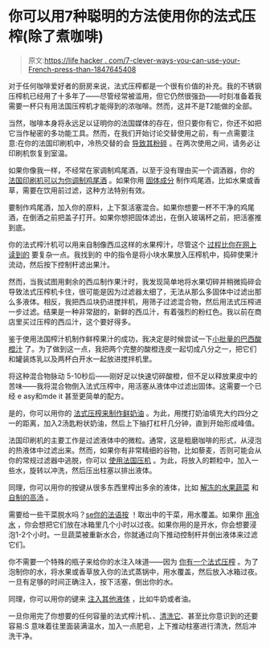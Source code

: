 # 你可以用7种聪明的方法使用你的法式压榨(除了煮咖啡)

> 原文:[https://life hacker . com/7-clever-ways-you-can-use-your-French-press-than-1847645408](https://lifehacker.com/7-clever-ways-you-can-use-your-french-press-other-than-1847645408)

对于任何咖啡爱好者的厨房来说，法式压榨都是一个很有价值的补充。我的不锈钢压榨机已经用了十多年了——尽管经常被滥用，但它仍然很强劲——时刻准备着我需要一杯只有用法国压榨机才能得到的浓咖啡。然而，这并不是T2能做的全部。

当然，咖啡本身将永远足以证明你的法国媒体的存在，但只要你有它，你还不如把它当作秘密的多功能工具。然而，在我们开始讨论交替使用之前，有一点需要注意:在你的法国印刷机中，冷热交替的会 [导致其粉碎](https://spoonuniversity.com/lifestyle/ways-to-use-a-french-press-dont-involve-coffee) 。在两次使用之间，请务必让印刷机恢复到室温。

如果你像我一样，不经常在家调制鸡尾酒，以至于没有理由买一个调酒器，你的 [法国印刷机可以为你调制鸡尾酒](https://club.atlascoffeeclub.com/15-creative-uses-french-press/) 。如果你用 [固体成分](https://vinepair.com/articles/french-press-cocktail-recipes/) 制作鸡尾酒，比如水果或香草，需要在饮用前过滤，这种方法特别有效。

要制作鸡尾酒，加入你的原料，上下泵活塞混合。如果你想要一杯不干净的鸡尾酒，在倒酒之前把盖子打开。如果你想把固体滤出，在倒入玻璃杯之前，把活塞推到底。

你的法式榨汁机可以用来自制像西瓜这样的水果榨汁，尽管这个 [过程比你在网上读到的](https://www.thekitchn.com/french-press-watermelon-juice-23213900) 要复杂一点。我找到的 中的指令是将小块水果放入压榨机中，捣碎使果汁流动，然后按下控制杆滤出果汁。

然而，当我试图用剩余的西瓜制作果汁时，我发现简单地将水果切碎并稍微捣碎会导致法式压榨机卡住，很可能是因为过滤器太细了，无法从那么多固体中过滤出那么多液体。相反，我把西瓜块扔进搅拌机，用筛子过滤混合物，然后用法式压榨进一步过滤。结果是一种非常甜的，新鲜的西瓜汁，有着强烈的粉红色。我以前在商店里买过压榨的西瓜汁，这个要好得多。

鉴于使用法国榨汁机制作鲜榨果汁的成功，我决定是时候尝试一下[小批量的巴西酸橙汁](https://lifehacker.com/make-these-variations-on-tiktoks-whipped-lemonade-1847279013) 了。为了做到这一点，我把两个完整的酸橙连皮一起切成八分之一，把它们和罐装炼乳以及两杯白开水一起放进搅拌机里。

将这种混合物脉动 5-10秒后——刚好足以快速切碎酸橙，但不足以释放果皮中的苦味——我将混合物倒入法式压榨中，用活塞从液体中过滤出固体。这需要一个已经 e asy和mde it 甚至更简单的配方。

是的，你可以用你的 [法式压榨来制作鲜奶油](https://www.youtube.com/watch?v=yWajQk4-yWA) 。为此，用搅打奶油填充大约四分之一的距离，加入2汤匙粉状奶油，然后上下抽打杠杆几分钟，直到开始形成峰值。

法国印刷机的主要工作是过滤液体中的微粒。通常，这是粗磨咖啡的形式，从浸泡的热液体中过滤出来。然而，如果你有非常精细的谷物，比如藜麦，否则可能会从你的常规过滤器中逃脱，你可以 [使用法国压机](https://club.atlascoffeeclub.com/15-creative-uses-french-press/) 。为此，将放入的颗粒中，加入一些水，旋转以冲洗，然后压出柱塞以排出液体。

同理，你可以用你的按键从很多东西里榨出多余的液体，比如 [解冻的水果蔬菜](https://www.bobvila.com/articles/10-things-you-can-do-with-a-french-press/) 和 [自制的高汤](https://club.atlascoffeeclub.com/15-creative-uses-french-press/) 。

需要给一些干菜脱水吗？[se你的法语按](https://club.atlascoffeeclub.com/15-creative-uses-french-press/) ！取出中的干菜，用水覆盖。如果你 [用冷水](https://oureverydaylife.com/134020-dehydrated-vegetables-cooking-tips.html) ，你会想把它们放在冰箱里几个小时以过夜。如果你用的是开水，你会想要浸泡1-2个小时。一旦蔬菜被重新水合，你就通过向下推动控制杆并倒出液体来过滤它们。

你不需要一个特殊的瓶子来给你的水注入味道——因为 [你有一个法式压榨](https://www.bobvila.com/articles/10-things-you-can-do-with-a-french-press/) 。为了泡制你的水，将水果或香草放入你的法式蒸锅中，用水覆盖，然后放入冰箱过夜。一旦有足够的时间正确注入，按下活塞，倒出你的水。

同理，你可以用你的键来 [注入其他液体](https://www.epicurious.com/expert-advice/french-press-hacks-beyond-coffee-and-tea-article) ，比如牛奶或者油。

一旦你用完了你想要的任何容量的法式榨汁机、、[清洗它](https://spoonuniversity.com/lifestyle/ways-to-use-a-french-press-dont-involve-coffee)、甚至比你意识到的还要容易:S 意味着往里面装满温水，加入一点肥皂，上下推动柱塞进行清洗，然后冲洗干净。